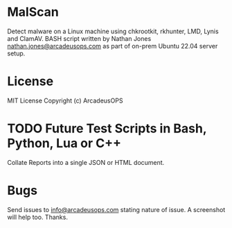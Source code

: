 # MalScan
 Detect malware on a Linux machine using chkrootkit, rkhunter, LMD, Lynis and ClamAV.
 BASH script written by Nathan Jones nathan.jones@arcadeusops.com as part of on-prem Ubuntu 22.04 server setup.

# License
MIT License
Copyright (c) ArcadeusOPS

# TODO Future Test Scripts in Bash, Python, Lua or C++
Collate Reports into a single JSON or HTML document.

# Bugs
Send issues to info@arcadeusops.com stating nature of issue. A screenshot will help too. Thanks.
